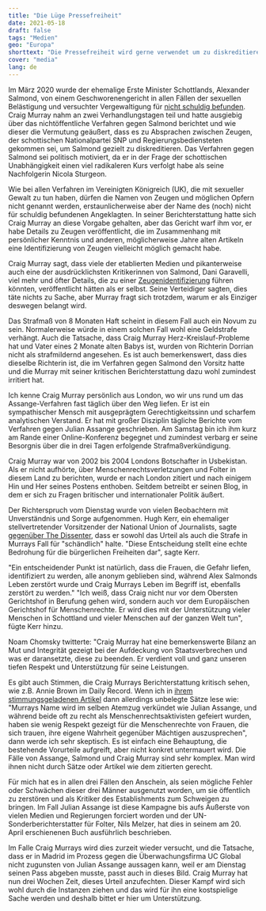 ```yaml
---
title: "Die Lüge Pressefreiheit"
date: 2021-05-18
draft: false
tags: "Medien"
geo: "Europa"
shorttext: "Die Pressefreiheit wird gerne verwendet um zu diskreditieren, aber wehe Journalist schwimmt nicht mit der Masse."
cover: "media"
lang: de
---
```


Im März 2020 wurde der ehemalige Erste Minister Schottlands, Alexander Salmond, von einem Geschworenengericht in allen Fällen der sexuellen Belästigung und versuchter Vergewaltigung für [nicht schuldig befunden](https://www.faz.net/aktuell/politik/ausland/schottlands-frueherer-regierungschef-salmond-freigesprochen-16693775.html "Schottlands früherer Regierungschef freigesprochen"). Craig Murray nahm an zwei Verhandlungstagen teil und hatte ausgiebig über das nichtöffentliche Verfahren gegen Salmond berichtet und wie dieser die Vermutung geäußert, dass es zu Absprachen zwischen Zeugen, der schottischen Nationalpartei SNP und Regierungsbediensteten gekommen sei, um Salmond gezielt zu diskreditieren. Das Verfahren gegen Salmond sei politisch motiviert, da er in der Frage der schottischen Unabhängigkeit einen viel radikaleren Kurs verfolgt habe als seine Nachfolgerin Nicola Sturgeon.

Wie bei allen Verfahren im Vereinigten Königreich (UK), die mit sexueller Gewalt zu tun haben, dürfen die Namen von Zeugen und möglichen Opfern nicht genannt werden, erstaunlicherweise aber der Name des (noch) nicht für schuldig befundenen Angeklagten. In seiner Berichterstattung hatte sich Craig Murray an diese Vorgabe gehalten, aber das Gericht warf ihm vor, er habe Details zu Zeugen veröffentlicht, die im Zusammenhang mit persönlicher Kenntnis und anderen, möglicherweise Jahre alten Artikeln eine Identifizierung von Zeugen vielleicht möglich gemacht habe.

Craig Murray sagt, dass viele der etablierten Medien und pikanterweise auch eine der ausdrücklichsten Kritikerinnen von Salmond, Dani Garavelli, viel mehr und öfter Details, die zu einer [Zeugenidentifizierung](https://www.craigmurray.org.uk/archives/2020/05/a-very-political-prosecution/ "A Very Political Prosecution ") führen könnten, veröffentlicht hätten als er selbst. Seine Verteidiger sagten, dies täte nichts zu Sache, aber Murray fragt sich trotzdem, warum er als Einziger deswegen belangt wird.

Das Strafmaß von 8 Monaten Haft scheint in diesem Fall auch ein Novum zu sein. Normalerweise würde in einem solchen Fall wohl eine Geldstrafe verhängt. Auch die Tatsache, dass Craig Murray Herz-Kreislauf-Probleme hat und Vater eines 2 Monate alten Babys ist, wurden von Richterin Dorrian nicht als strafmildernd angesehen. Es ist auch bemerkenswert, dass dies dieselbe Richterin ist, die im Verfahren gegen Salmond den Vorsitz hatte und die Murray mit seiner kritischen Berichterstattung dazu wohl zumindest irritiert hat.

Ich kenne Craig Murray persönlich aus London, wo wir uns rund um das Assange-Verfahren fast täglich über den Weg liefen. Er ist ein sympathischer Mensch mit ausgeprägtem Gerechtigkeitssinn und scharfem analytischen Verstand. Er hat mit großer Disziplin tägliche Berichte vom Verfahren gegen Julian Assange geschrieben. Am Samstag bin ich ihm kurz am Rande einer Online-Konferenz begegnet und zumindest verbarg er seine Besorgnis über die in drei Tagen erfolgende Strafmaßverkündigung.

Craig Murray war von 2002 bis 2004 Londons Botschafter in Usbekistan. Als er nicht aufhörte, über Menschenrechtsverletzungen und Folter in diesem Land zu berichten, wurde er nach London zitiert und nach einigem Hin und Her seines Postens enthoben. Seitdem betreibt er seinen Blog, in dem er sich zu Fragen britischer und internationaler Politik äußert.

Der Richterspruch vom Dienstag wurde von vielen Beobachtern mit Unverständnis und Sorge aufgenommen. Hugh Kerr, ein ehemaliger stellvertretender Vorsitzender der National Union of Journalists, sagte [gegenüber The Dissenter](https://dissenter.substack.com/p/craig-murray-8-months-prison-sentence "Whistleblower Craig Murray Sentenced To 8 Months In Prison Over His Reporting On Former Scottish First Minister’s Trial"), dass er sowohl das Urteil als auch die Strafe in Murrays Fall für "schändlich" halte. "Diese Entscheidung stellt eine echte Bedrohung für die bürgerlichen Freiheiten dar", sagte Kerr.

"Ein entscheidender Punkt ist natürlich, dass die Frauen, die Gefahr liefen, identifiziert zu werden, alle anonym geblieben sind, während Alex Salmonds Leben zerstört wurde und Craig Murrays Leben im Begriff ist, ebenfalls zerstört zu werden." "Ich weiß, dass Craig nicht nur vor dem Obersten Gerichtshof in Berufung gehen wird, sondern auch vor dem Europäischen Gerichtshof für Menschenrechte. Er wird dies mit der Unterstützung vieler Menschen in Schottland und vieler Menschen auf der ganzen Welt tun", fügte Kerr hinzu.

Noam Chomsky twitterte: "Craig Murray hat eine bemerkenswerte Bilanz an Mut und Integrität gezeigt bei der Aufdeckung von Staatsverbrechen und was er daransetzte, diese zu beenden. Er verdient voll und ganz unseren tiefen Respekt und Unterstützung für seine Leistungen.

Es gibt auch Stimmen, die Craig Murrays Berichterstattung kritisch sehen, wie z.B. Annie Brown im Daily Record. Wenn ich in [ihrem stimmungsgeladenen Artikel](https://www.dailyrecord.co.uk/news/politics/called-scots-activist-craig-murray-24088797 "So-called Scots activist Craig Murray has left victims of rape living in fear") dann allerdings unbelegte Sätze lese wie: "Murrays Name wird im selben Atemzug verkündet wie Julian Assange, und während beide oft zu recht als Menschenrechtsaktivisten gefeiert wurden, haben sie wenig Respekt gezeigt für die Menschenrechte von Frauen, die sich trauen, ihre eigene Wahrheit gegenüber Mächtigen auszusprechen", dann werde ich sehr skeptisch. Es ist einfach eine Behauptung, die bestehende Vorurteile aufgreift, aber nicht konkret untermauert wird. Die Fälle von Assange, Salmond und Craig Murray sind sehr komplex. Man wird ihnen nicht durch Sätze oder Artikel wie dem zitierten gerecht.

Für mich hat es in allen drei Fällen den Anschein, als seien mögliche Fehler oder Schwächen dieser drei Männer ausgenutzt worden, um sie öffentlich zu zerstören und als Kritiker des Establishments zum Schweigen zu bringen. Im Fall Julian Assange ist diese Kampagne bis aufs Äußerste von vielen Medien und Regierungen forciert worden und der UN-Sonderberichterstatter für Folter, Nils Melzer, hat dies in seinem am 20. April erschienenen Buch ausführlich beschrieben.

Im Falle Craig Murrays wird dies zurzeit wieder versucht, und die Tatsache, dass er in Madrid im Prozess gegen die Überwachungsfirma UC Global nicht zugunsten von Julian Assange aussagen kann, weil er am Dienstag seinen Pass abgeben musste, passt auch in dieses Bild. Craig Murray hat nun drei Wochen Zeit, dieses Urteil anzufechten. Dieser Kampf wird sich wohl durch die Instanzen ziehen und das wird für ihn eine kostspielige Sache werden und deshalb bittet er hier um Unterstützung.
